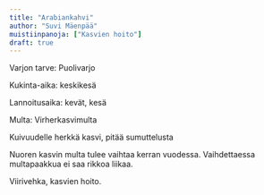 ```yaml
---
title: "Arabiankahvi"
author: "Suvi Mäenpää"
muistiinpanoja: ["Kasvien hoito"]
draft: true
---
```


Varjon tarve: Puolivarjo

Kukinta-aika: keskikesä

Lannoitusaika: kevät, kesä

Multa: Virherkasvimulta

Kuivuudelle herkkä kasvi, pitää sumuttelusta

Nuoren kasvin multa tulee vaihtaa kerran vuodessa. Vaihdettaessa multapaakkua ei saa rikkoa liikaa.












Viirivehka, kasvien hoito.
